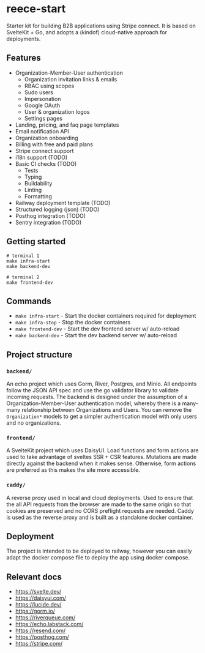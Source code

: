 # reece-start

Starter kit for building B2B applications using Stripe connect. It is based on SvelteKit + Go, and adopts a (kindof) cloud-native approach for deployments.

## Features

- Organization-Member-User authentication
  - Organization invitation links & emails
  - RBAC using scopes
  - Sudo users
  - Impersonation
  - Google OAuth
  - User & organization logos
  - Settings pages
- Landing, pricing, and faq page templates
- Email notification API
- Organization onboarding
- Billing with free and paid plans
- Stripe connect support
- i18n support (TODO)
- Basic CI checks (TODO)
  - Tests
  - Typing
  - Buildability
  - Linting
  - Formatting
- Railway deployment template (TODO)
- Structured logging (json) (TODO)
- Posthog integration (TODO)
- Sentry integration (TODO)

## Getting started

```
# terminal 1
make infra-start
make backend-dev

# terminal 2
make frontend-dev
```

## Commands

- `make infra-start` - Start the docker containers required for deployment
- `make infra-stop` - Stop the docker containers
- `make frontend-dev` - Start the dev frontend server w/ auto-reload
- `make backend-dev` - Start the dev backend server w/ auto-reload

## Project structure

### `backend/`

An echo project which uses Gorm, River, Postgres, and Minio. All endpoints follow the JSON API spec and use the go validator library to validate incoming requests. The backend is designed under the assumption of a Organization-Member-User authentication model, whereby there is a many-many relationship between Organizations and Users. You can remove the `Organization*` models to get a simpler authentication model with only users and no organizations.

### `frontend/`

A SvelteKit project which uses DaisyUI. Load functions and form actions are used to take advantage of sveltes SSR + CSR features. Mutations are made directly against the backend when it makes sense. Otherwise, form actions are preferred as this makes the site more accessible.

### `caddy/`

A reverse proxy used in local and cloud deployments. Used to ensure that the all API requests from the browser are made to the same origin so that cookies are preserved and no CORS preflight requests are needed. Caddy is used as the reverse proxy and is built as a standalone docker container.

## Deployment

The project is intended to be deployed to railway, however you can easily adapt the docker compose file to deploy the app using docker compose.

## Relevant docs

- https://svelte.dev/
- https://daisyui.com/
- https://lucide.dev/
- https://gorm.io/
- https://riverqueue.com/
- https://echo.labstack.com/
- https://resend.com/
- https://posthog.com/
- https://stripe.com/
